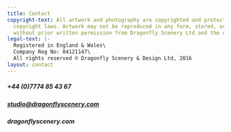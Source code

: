 ```yaml
---
title: Contact
copyright-text: All artwork and photography are copyrighted and protected under international
  copyright laws. Artwork may not be reproduced in any form, stored, or manipulated
  without prior written permission from Dragonfly Scenery Ltd and the copyright holders.
legal-text: |-
  Registered in England & Wales\
  Company Reg No: 04121147\
  All rights reserved © Dragonfly Scenery & Design Ltd, 2016
layout: contact
---
```


##### +44 (0)7774 85 43 67  

##### studio@dragonflyscenery.com  

##### dragonflyscenery.com  

